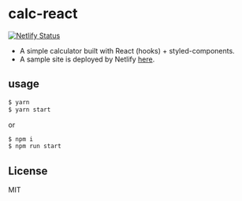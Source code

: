 # calc-react

[![Netlify Status](https://api.netlify.com/api/v1/badges/6afc596f-173f-458e-991a-0e10265e3ad5/deploy-status)](https://app.netlify.com/sites/nokazn-calc-react/deploys)

- A simple calculator built with React (hooks) + styled-components.
- A sample site is deployed by Netlify [here](https://nokazn-calc-react.netlify.app/).

## usage

```bash
$ yarn
$ yarn start
```

or

```bash
$ npm i
$ npm run start
```

## License

MIT
